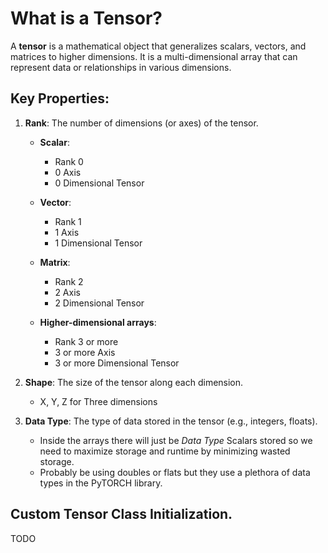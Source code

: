 # What is a Tensor?

A **tensor** is a mathematical object that generalizes scalars, vectors, and matrices to higher dimensions. It is a multi-dimensional array that can represent data or relationships in various dimensions.

## Key Properties:

1. **Rank**: The number of dimensions (or axes) of the tensor.

   - **Scalar**:

     - Rank 0
     - 0 Axis
     - 0 Dimensional Tensor

   - **Vector**:

     - Rank 1
     - 1 Axis
     - 1 Dimensional Tensor

   - **Matrix**:

     - Rank 2
     - 2 Axis
     - 2 Dimensional Tensor

   - **Higher-dimensional arrays**:
     - Rank 3 or more
     - 3 or more Axis
     - 3 or more Dimensional Tensor

2. **Shape**: The size of the tensor along each dimension.

   - X, Y, Z for Three dimensions

3. **Data Type**: The type of data stored in the tensor (e.g., integers, floats).
   - Inside the arrays there will just be _Data Type_ Scalars stored so we need to maximize storage and runtime by minimizing wasted storage.
   - Probably be using doubles or flats but they use a plethora of data types in the PyTORCH library.

## Custom Tensor Class Initialization.

TODO
